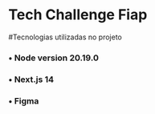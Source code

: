 # Tech Challenge Fiap

#Tecnologias utilizadas no projeto
### • Node version 20.19.0
### • Next.js 14
### • Figma
